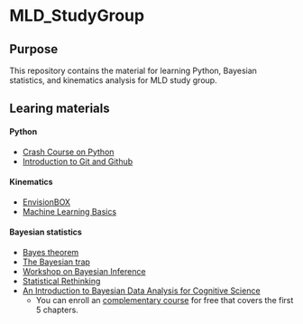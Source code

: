 # MLD_StudyGroup

## Purpose

This repository contains the material for learning Python, Bayesian statistics, and kinematics analysis for MLD study group.

## Learing materials
#### Python
- [Crash Course on Python](https://www.coursera.org/learn/python-crash-course)
- [Introduction to Git and Github](https://www.coursera.org/learn/introduction-git-github?specialization=google-it-automation)

#### Kinematics
- [EnvisionBOX](https://envisionbox.org/index.html)
- [Machine Learning Basics](https://github.com/EsamGhaleb/MachineLearningBasics)

#### Bayesian statistics
- [Bayes theorem](https://www.youtube.com/watch?v=HZGCoVF3YvM)
- [The Bayesian trap](https://www.youtube.com/watch?v=R13BD8qKeTg)
- [Workshop on Bayesian Inference](https://4ccoxau.github.io/PriorsWorkshop/)
- [Statistical Rethinking](https://github.com/rmcelreath/stat_rethinking_2023)
- [An Introduction to Bayesian Data Analysis for Cognitive Science](https://vasishth.github.io/bayescogsci/book/)
  - You can enroll an [complementary course](https://open.hpi.de/courses/bayesian-statistics2023) for free that covers the first 5 chapters.
